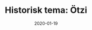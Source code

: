 ---
title: "Historisk tema: Ötzi"
date: 2020-01-19
categories: Svart Hvit
tags: 
    - historisk
span: 2h
---